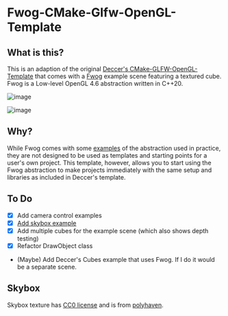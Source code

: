 # Fwog-CMake-Glfw-OpenGL-Template

## What is this?

This is an adaption of the original [Deccer's CMake-GLFW-OpenGL-Template](https://github.com/deccer/CMake-Glfw-OpenGL-Template) that comes with a [Fwog](https://github.com/JuanDiegoMontoya/Fwog) example scene featuring a textured cube. Fwog is a Low-level OpenGL 4.6 abstraction written in C++20.

![image](https://github.com/ClementineAccount/Fwog-CMake-Glfw-OpenGL-Template/assets/26779639/b3979187-e28a-4000-a5f3-09003cb1a70c)

![image](https://github.com/ClementineAccount/Fwog-CMake-Glfw-OpenGL-Template/assets/26779639/9dd37cd5-3100-44f9-b647-4a5e10d53d15)


## Why?

While Fwog comes with some [examples](https://github.com/JuanDiegoMontoya/Fwog/tree/main/example) of the abstraction used in practice, they are not designed to be used as templates and starting points for a user's own project. This template, however, allows you to start using the Fwog abstraction to make projects immediately with the same setup and libraries as included in Deccer's template.

## To Do

- [x] Add camera control examples
- [x]  [Add skybox example](https://github.com/ClementineAccount/Fwog-CMake-Glfw-OpenGL-Template/issues/2)
- [x] Add multiple cubes for the example scene (which also shows depth testing)
- [x] Refactor DrawObject class
- (Maybe) Add Deccer's Cubes example that uses Fwog. If I do it would be a separate scene.

## Skybox

Skybox texture has [CC0 license](https://polyhaven.com/license) and is from [polyhaven](https://polyhaven.com/a/industrial_sunset_02).
